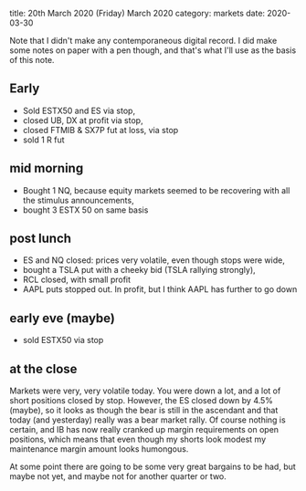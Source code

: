 title:  20th March 2020 \(Friday\) March 2020
category: markets
date: 2020-03-30

Note that I didn't make any contemporaneous digital record. I did make some notes on paper with a pen though, and that's what I'll use as the basis of this note.

## Early

* Sold ESTX50 and ES via stop,
* closed UB, DX at profit via stop,
* closed FTMIB & SX7P fut at loss, via stop
* sold 1 R fut

## mid morning

* Bought 1 NQ, because equity markets seemed to be recovering with all the stimulus announcements,
* bought 3 ESTX 50 on same basis

## post lunch

* ES and NQ closed: prices very volatile, even though stops were wide,
* bought a TSLA put with a cheeky bid \(TSLA rallying strongly\),
* RCL closed, with small profit
* AAPL puts stopped out. In profit, but I think AAPL has further to go down

## early eve \(maybe\)

* sold ESTX50 via stop

## at the close

Markets were very, very volatile today. You were down a lot, and a lot of short positions closed by stop. However, the ES closed down by 4.5% \(maybe\), so it looks as though the bear is still in the ascendant and that today \(and yesterday\) really was a bear market rally. Of course nothing is certain, and IB has now really cranked up margin requirements on open positions, which means that even though my shorts look modest my maintenance margin amount looks humongous.

At some point there are going to be some very great bargains to be had, but maybe not yet, and maybe not for another quarter or two.

